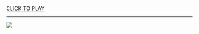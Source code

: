 
<a href="https://premium76.site?title=unblocked_games_yandere_simulator&ref=13M">CLICK TO PLAY</a></h3>
<hr>

<a href="https://premium76.site?title=unblocked_games_yandere_simulator&ref=13M"><img src="https://clearcache.store/games.png"></a>


